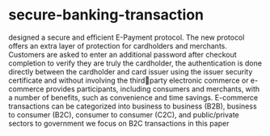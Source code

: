 # secure-banking-transaction
 designed a secure and efficient E-Payment protocol. The new  protocol offers an extra layer of protection for cardholders and  merchants. Customers are asked to enter an additional password after  checkout completion to verify they are truly the cardholder, the  authentication is done directly between the cardholder and card issuer  using the issuer security certificate and without involving the third￾party electronic commerce or e-commerce provides participants,  including consumers and merchants, with a number of benefits, such  as convenience and time savings. E-commerce transactions can be  categorized into business to business (B2B), business to consumer  (B2C), consumer to consumer (C2C), and public/private sectors to  government we focus on B2C transactions in this paper
